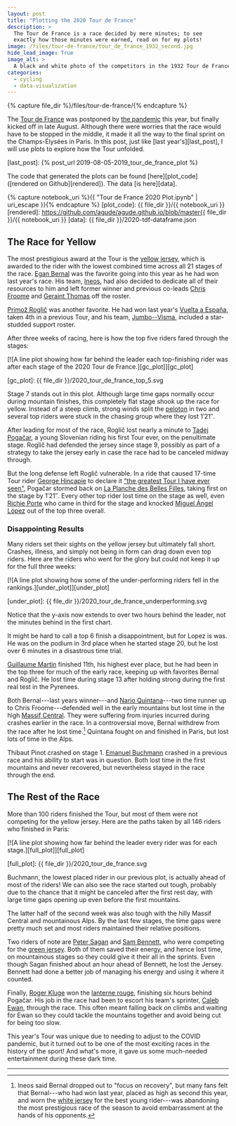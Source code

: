```yaml
---
layout: post
title: "Plotting the 2020 Tour de France"
description: >
  The Tour de France is a race decided by mere minutes; to see
  exactly how those minutes were earned, read on for my plots!
image: /files/tour-de-france/tour_de_france_1932_second.jpg
hide_lead_image: True
image_alt: >
  A black and white photo of the competitors in the 1932 Tour de France.
categories:
  - cycling
  - data-visualization
---
```


{% capture file_dir %}/files/tour-de-france/{% endcapture %}

The [Tour de France][tour] was postponed by [the pandemic][covid] this year,
but finally kicked off in late August. Although there were worries that the
race would have to be stopped in the middle, it made it all the way to the
final sprint on the Champs-Élysées in Paris. In this post, just like [last
year's][last_post], I will use plots to explore how the Tour unfolded.

[tour]: https://en.wikipedia.org/wiki/2020_Tour_de_France
[covid]: https://en.wikipedia.org/wiki/COVID-19_pandemic
[last_post]: {% post_url 2019-08-05-2019_tour_de_france_plot %}

The code that generated the plots can be found [here][plot_code]
([rendered on Github][rendered]). The data [is here][data].

{% capture notebook_uri %}{{ "Tour de France 2020 Plot.ipynb" | uri_escape }}{% endcapture %}
[plot_code]: {{ file_dir }}/{{ notebook_uri }}
[rendered]: https://github.com/agude/agude.github.io/blob/master{{ file_dir }}/{{ notebook_uri }}
[data]: {{ file_dir }}/2020-tdf-dataframe.json

## The Race for Yellow

The most prestigious award at the Tour is the [yellow jersey][yellow], which
is awarded to the rider with the lowest combined time across all 21 stages of
the race. [Egan Bernal][bernal] was the favorite going into this year as he
had won last year's race. His team, [Ineos][ineos], had also decided to
dedicate all of their resources to him and left former winner and previous
co-leads [Chris Froome][froome] and [Geraint Thomas][thomas] off the roster.

[yellow]: https://en.wikipedia.org/wiki/General_classification_in_the_Tour_de_France
[bernal]: https://en.wikipedia.org/wiki/Egan_Bernal
[ineos]: https://en.wikipedia.org/wiki/Ineos_Grenadiers
[froome]: https://en.wikipedia.org/wiki/Chris_Froome
[thomas]: https://en.wikipedia.org/wiki/Geraint_Thomas

[Primož Roglič][roglic] was another favorite. He had won last year's [Vuelta a
España][vuelta], taken 4th in a previous Tour, and his team,
[Jumbo--Visma][jumbo], included a star-studded support roster.

[roglic]: https://en.wikipedia.org/wiki/Primo%C5%BE_Rogli%C4%8D
[vuelta]: https://en.wikipedia.org/wiki/2019_Vuelta_a_Espa%C3%B1a
[jumbo]: https://en.wikipedia.org/wiki/Team_Jumbo%E2%80%93Visma

After three weeks of racing, here is how the top five riders fared through the
stages:

[![A line plot showing how far behind the leader each top-finishing rider was
after each stage of the 2020 Tour de France.][gc_plot]][gc_plot]

[gc_plot]: {{ file_dir }}/2020_tour_de_france_top_5.svg

Stage 7 stands out in this plot. Although large time gaps normally occur
during mountain finishes, this completely flat stage shook up the race for
yellow. Instead of a steep climb, strong winds split the [peloton][peloton] in
two and several top riders were stuck in the chasing group where they lost
1′21″.

[peloton]: https://en.wikipedia.org/wiki/Peloton

After leading for most of the race, Roglič lost nearly a minute to [Tadej
Pogačar][pogacar], a young Slovenian riding his first Tour ever, on the
penultimate stage. Roglič had defended the jersey since stage 9, possibly as
part of a strategy to take the jersey early in case the race had to be
canceled midway through.

[pogacar]: https://en.wikipedia.org/wiki/Tadej_Poga%C4%8Dar

But the long defense left Roglič vulnerable. In a ride that caused 17-time
Tour rider [George Hincapie][hincapie] to declare it ["the greatest Tour I
have ever seen"][themove], Pogačar stormed back on [La Planche des Belles
Filles][planche], taking first on the stage by 1′21″. Every other top rider
lost time on the stage as well, even [Richie Porte][porte] who came in third
for the stage and knocked [Miguel Ángel López][lopez] out of the top three
overall.

[hincapie]: https://en.wikipedia.org/wiki/George_Hincapie
[themove]: https://wedu.team/themove/2020-tour-de-france-stage-20
[planche]: https://en.wikipedia.org/wiki/La_Planche_des_Belles_Filles
[porte]: https://en.wikipedia.org/wiki/Richie_Porte
[lopez]: https://en.wikipedia.org/wiki/Miguel_%C3%81ngel_L%C3%B3pez_(cyclist)

### Disappointing Results

Many riders set their sights on the yellow jersey but ultimately fall short.
Crashes, illness, and simply not being in form can drag down even top riders.
Here are the riders who went for the glory but could not keep it up for the
full three weeks:

[![A line plot showing how some of the under-performing riders fell in the
rankings.][under_plot]][under_plot]

[under_plot]: {{ file_dir }}/2020_tour_de_france_underperforming.svg

Notice that the y-axis now extends to over two hours behind the leader, not
the minutes behind in the first chart.

It might be hard to call a top 6 finish a disappointment, but for Lopez is
was. He was on the podium in 3rd place when he started stage 20, but he lost
over 6 minutes in a disastrous time trial.

[Guillaume Martin][martin] finished 11th, his highest ever place, but he had
been in the top three for much of the early race, keeping up with favorites
Bernal and Roglič. He lost time during stage 13 after holding strong during
the first real test in the Pyrenees.

[martin]: https://en.wikipedia.org/wiki/Guillaume_Martin

Both Bernal---last years winner---and [Nario Quintana][quintana]---two time
runner up to Chris Froome---defended well in the early mountains but lost time
in the high [Massif Central][mc]. They were suffering from injuries incurred
during crashes earlier in the race. In a controversial move, Bernal withdrew
from the race after he lost time.[^sportsmanship] Quintana fought on and
finished in Paris, but lost lots of time in the Alps.

[quintana]: https://en.wikipedia.org/wiki/Nairo_Quintana
[mc]: https://en.wikipedia.org/wiki/Massif_Central

Thibaut Pinot crashed on stage 1. [Emanuel Buchmann][buchmann] crashed in a
previous race and his ability to start was in question. Both lost time in the
first mountains and never recovered, but nevertheless stayed in the race
through the end.

[pinot]: https://en.wikipedia.org/wiki/Thibaut_Pinot
[buchmann]: https://en.wikipedia.org/wiki/Emanuel_Buchmann

## The Rest of the Race

More than 100 riders finished the Tour, but most of them were not competing
for the yellow jersey. Here are the paths taken by all 146 riders who finished
in Paris:

[![A line plot showing how far behind the leader every rider was for each
stage.][full_plot]][full_plot]

[full_plot]: {{ file_dir }}/2020_tour_de_france.svg

Buchmann, the lowest placed rider in our previous plot, is actually ahead of
most of the riders! We can also see the race started out tough, probably due
to the chance that it might be canceled after the first rest day, with large
time gaps opening up even before the first mountains.

The latter half of the second week was also tough with the hilly Massif
Central and mountainous Alps. By the last few stages, the time gaps were
pretty much set and most riders maintained their relative positions.

Two riders of note are [Peter Sagan][sagan] and [Sam Bennett][bennett], who
were competing for the [green jersey][green]. Both of them saved their energy,
and hence lost time, on mountainous stages so they could give it their all in
the sprints. Even though Sagan finished about an hour ahead of Bennett, he
lost the Jersey. Bennett had done a better job of managing his energy and
using it where it counted.

[bennett]: https://en.wikipedia.org/wiki/Sam_Bennett_(cyclist)
[sagan]: https://en.wikipedia.org/wiki/Peter_Sagan
[green]: https://en.wikipedia.org/wiki/Points_classification_in_the_Tour_de_France

Finally, [Roger Kluge][kluge] won the [lanterne rouge][lanterne], finishing
six hours behind Pogačar. His job in the race had been to escort his team's
sprinter, [Caleb Ewan][ewan], through the race. This often meant falling back
on climbs and waiting for Ewan so they could tackle the mountains together and
avoid being cut for being too slow.

[kluge]: https://en.wikipedia.org/wiki/Roger_Kluge
[lanterne]: https://en.wikipedia.org/wiki/Lanterne_rouge
[ewan]: https://en.wikipedia.org/wiki/Caleb_Ewan

This year's Tour was unique due to needing to adjust to the COVID pandemic,
but it turned out to be one of the most exciting races in the history of the
sport! And what's more, it gave us some much-needed entertainment during these
dark time.

---

[^sportsmanship]: Ineos said Bernal dropped out to "focus on recovery", but many fans felt that Bernal---who had won last year, placed as high as second this year, and worn the [white jersey][white] for the best young rider---was abandoning the most prestigious race of the season to avoid embarrassment at the hands of his opponents. 

[white]: https://en.wikipedia.org/wiki/White_jersey
